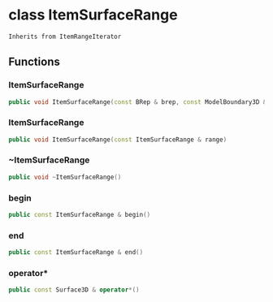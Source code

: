 # class ItemSurfaceRange


```cpp
Inherits from ItemRangeIterator
```



## Functions

### ItemSurfaceRange

```cpp
public void ItemSurfaceRange(const BRep & brep, const ModelBoundary3D & boundary)
```


### ItemSurfaceRange

```cpp
public void ItemSurfaceRange(const ItemSurfaceRange & range)
```


### ~ItemSurfaceRange

```cpp
public void ~ItemSurfaceRange()
```


### begin

```cpp
public const ItemSurfaceRange & begin()
```


### end

```cpp
public const ItemSurfaceRange & end()
```


### operator*

```cpp
public const Surface3D & operator*()
```




